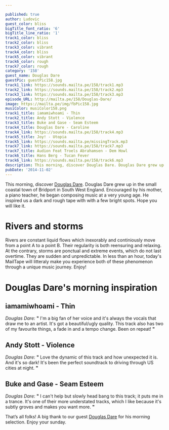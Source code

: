 ```yaml
---

published: true
author: Ludovic
guest_color: bliss
bigTitle_font_ratio: '6'
bigTitle_line_ratio: '1'
track1_color: bliss
track2_color: bliss
track3_color: vibrant
track4_color: bliss
track5_color: vibrant
track6_color: rough
track7_color: rough
category: '158'
guest_name: Douglas Dare
guestPic: guestPic158.jpg
track1_link: https://sounds.mailta.pe/158/track1.mp3
track2_link: https://sounds.mailta.pe/158/track2.mp3
track3_link: https://sounds.mailta.pe/158/track3.mp3
episode_URL: http://mailta.pe/158/Douglas-Dare/
image: https://mailta.pe/img/fbPic158.jpg
musiColor: musiColor158.png
track1_title: iamamiwhoami - Thin
track2_title: Andy Stott - Violence
track3_title: Buke and Gase - Seam Esteem
track4_title: Douglas Dare - Caroline
track4_link: https://sounds.mailta.pe/158/track4.mp3
track5_title: Joy! - Utopia
track5_link: https://sounds.mailta.pe/missingTrack.mp3
track7_link: https://sounds.mailta.pe/158/track7.mp3
track7_title: Audion Feat Troels Abrahamsen - Dem Howl
track6_title: Hans Berg - Tucan Fever
track6_link: https://sounds.mailta.pe/158/track6.mp3
description: This morning, discover Douglas Dare. Douglas Dare grew up in the small coastal town of Bridport in South West England. Encouraged by his mother, a piano teacher, he began composing music at a very young age. He inspired us a dark and rough tape with with a few bright spots. Hope you'll like it.
pubDate: '2014-11-02'
---
```



This morning, discover [Douglas Dare](http://www.douglasdare.com "Douglas Dare's Website"). Douglas Dare grew up in the small coastal town of Bridport in South West England. Encouraged by his mother, a piano teacher, he began composing music at a very young age. He inspired us a dark and rough tape with with a few bright spots. Hope you will like it.
 
# Rivers and storms

Rivers are constant liquid flows which inexorably and continiously move from a point A to a point B. Their regularity is both reensuring and relaxing. At the contrary, storms are ponctual and extreme events, which do not last overtime. They are sudden and unpredictable. In less than an hour, today's MailTape will litteraly make you experience both of these phenomenon through a unique music journey. Enjoy!

# Douglas Dare's morning inspiration
 
## iamamiwhoami - Thin
_Douglas Dare:_ **"** I'm a big fan of her voice and it's always the vocals that draw me to an artist. It's got a beautiful/ugly quality. This track also has two of my favourite things, a fade in and a tempo change. Been on repeat! **"** 
 
## Andy Stott - Violence
_Douglas Dare:_ **"** Love the dynamic of this track and how unexpected it is. And it's so dark! It's been the perfect soundtrack to driving through US cities at night. **"** 
 
## Buke and Gase - Seam Esteem
_Douglas Dare:_ **"** I can't help but slowly head bang to this track; it puts me in a trance. It's one of their more understated tracks, which I like because it's subtly groves and makes you want more. **"**  
 

That’s all folks! A big thank to our guest [Douglas Dare](http://www.douglasdare.com "Douglas Dare's Website") for his morning selection. Enjoy your sunday.

